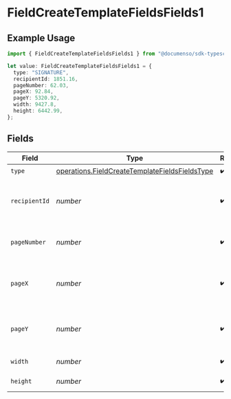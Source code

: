 # FieldCreateTemplateFieldsFields1

## Example Usage

```typescript
import { FieldCreateTemplateFieldsFields1 } from "@documenso/sdk-typescript/models/operations";

let value: FieldCreateTemplateFieldsFields1 = {
  type: "SIGNATURE",
  recipientId: 1851.16,
  pageNumber: 62.03,
  pageX: 92.84,
  pageY: 5320.92,
  width: 9427.8,
  height: 6442.99,
};
```

## Fields

| Field                                                                                                            | Type                                                                                                             | Required                                                                                                         | Description                                                                                                      |
| ---------------------------------------------------------------------------------------------------------------- | ---------------------------------------------------------------------------------------------------------------- | ---------------------------------------------------------------------------------------------------------------- | ---------------------------------------------------------------------------------------------------------------- |
| `type`                                                                                                           | [operations.FieldCreateTemplateFieldsFieldsType](../../models/operations/fieldcreatetemplatefieldsfieldstype.md) | :heavy_check_mark:                                                                                               | N/A                                                                                                              |
| `recipientId`                                                                                                    | *number*                                                                                                         | :heavy_check_mark:                                                                                               | The ID of the recipient to create the field for.                                                                 |
| `pageNumber`                                                                                                     | *number*                                                                                                         | :heavy_check_mark:                                                                                               | The page number the field will be on.                                                                            |
| `pageX`                                                                                                          | *number*                                                                                                         | :heavy_check_mark:                                                                                               | The X coordinate of where the field will be placed.                                                              |
| `pageY`                                                                                                          | *number*                                                                                                         | :heavy_check_mark:                                                                                               | The Y coordinate of where the field will be placed.                                                              |
| `width`                                                                                                          | *number*                                                                                                         | :heavy_check_mark:                                                                                               | The width of the field.                                                                                          |
| `height`                                                                                                         | *number*                                                                                                         | :heavy_check_mark:                                                                                               | The height of the field.                                                                                         |